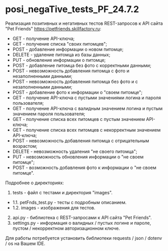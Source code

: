 # posi_negaTive_tests_PF_24.7.2

Реализация позитивных и негативных тестов REST-запросов к API сайта "Pet Friends" https://petfriends.skillfactory.ru:
- GET - получение API-ключа;
- GET - получение списка "своих питомцев";
- POST - добавление информации о новом питомце;
- DELETE - удаление питомца из базы данных;
- PUT - обновление информации о питомце;
- POST - добавление питомца без фото с корректными данными;
- POST - невозможность добавления питомца с фото и незаполненными данными;
- POST - невозможность добавления питомца без фото и с незаполненными данными;
- POST - добавление фото к информации о "своем питомце";
- GET - получение API-ключа c пустыми значениями логина и пароля пользователя;
- GET - получение API-ключа c валидным значением логина и пустым значением пароля пользователя;
- GET - получение списка всех питомцев c пустым значением API-ключа;
- GET - получение списка всех питомцев c некорректным значением API-ключа;
- POST - невозможность добавления питомца с отрицательным возрастом;
- DELETE - невозможность удаления "не своего питомца";
- PUT - невозможность обновления информации о "не своем питомце";
- POST - возможность добавления фото к информации о "не своем питомце".

Подробнее о директориях:
1. tests - файл с тестами и директория "images".
- 1.1. petFnds_test.py - тесты с подробным описанием.
- 1.2. images - изображения для тестов.
2. api.py - библиотека с REST-запросами к API сайта "Pet Friends".
3. settings.py - информация о валидных / пустых логине и пароле, пустом / некорректном авторизационном ключе.

Для работы потребуется установить библиотеки requests / json / dotenv / os на Вашем IDE.
